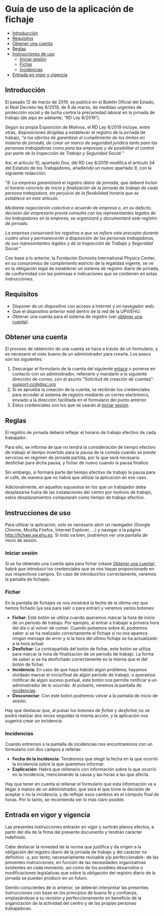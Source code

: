 # Guía de uso de la aplicación de fichaje
  - [Introducción](#introducci%c3%b3n)
  - [Requisitos](#requisitos)
  - [Obtener una cuenta](#obtener-una-cuenta)
  - [Reglas](#reglas)
  - [Instrucciones de uso](#instrucciones-de-uso)
    - [Iniciar sesión](#iniciar-sesi%c3%b3n)
    - [Fichar](#fichar)
    - [Incidencias](#incidencias)
  - [Entrada en vigor y vigencia](#entrada-en-vigor-y-vigencia)

## Introducción
El pasado 12 de marzo de 2019, se publicó en el Boletín Oficial del Estado, el Real Decreto-ley 8/2019, de 8 de marzo, de medidas urgentes de protección social y de lucha contra la precariedad laboral en la jornada de trabajo (de aquí en adelante, “RD Ley 8/2019”).

Según su propia Exposición de Motivos, el RD Ley 8/2019 incluye, entre otras, disposiciones dirigidas a establecer el registro de la jornada de trabajo, “*a los efectos de garantizar el cumplimiento de los límites en materia de jornada, de crear un marco de seguridad jurídica tanto para las personas trabajadoras como para las empresas y de posibilitar el control por parte de la Inspección de Trabajo y Seguridad Social.*”

Así, el artículo 10, apartado Dos, del RD Ley 8/2019 modifica el artículo 34 del Estatuto de los Trabajadores, añadiendo un nuevo apartado 9, con la siguiente redacción:

“*9. La empresa garantizará el registro diario de jornada, que deberá incluir el horario concreto de inicio y finalización de la jornada de trabajo de cada persona trabajadora, sin perjuicio de la flexibilidad horaria que se establece en este artículo.*

*Mediante negociación colectiva o acuerdo de empresa o, en su defecto, decisión del empresario previa consulta con los representantes legales de los trabajadores en la empresa, se organizará y documentará este registro de jornada.*

*La empresa conservará los registros a que se refiere este precepto durante cuatro años y permanecerán a disposición de las personas trabajadoras, de sus representantes legales y de la Inspección de Trabajo y Seguridad Social.*”

Con base a lo anterior, la Fundación Donostia International Physics Center, en su compromiso de cumplimiento estricto de la legalidad vigente, se ve en la obligación legal de establecer un sistema de registro diario de jornada, de conformidad con las premisas e indicaciones que se contienen en estas instrucciones.
## Requisitos
* Disponer de un dispositivo con acceso a Internet y un navegador web.
* Que el dispositivo anterior esté dentro de la red de la UPV/EHU.
* Obtener una cuenta para el sistema de registro (ver [obtener una cuenta](#obtener-una-cuenta)).
## Obtener una cuenta

El proceso de obtención de una cuenta se hace a través de un formulario, y es necesario el visto bueno de un administrador para crearla. Los pasos son los siguientes:
1. Descargar el formulario de la cuenta del siguiente [enlace](http://dipc.ehu.es/cc/documents/DIPC_Clusters_Account_Form.pdf) o ponerse en contacto con un administrador, rellenarlo y mandarlo a la siguiente dirección de correo, con el asunto "Solicitud de creación de cuentas": support-cc@dipc.org
2. Si se aprueba la creación de la cuenta, se recibirán los credenciales para acceder al sistema de registro mediante un correo electrónico, enviado a la dirección facilitada en el formulario del punto anterior.
3. Estos credenciales son los que se usarán al [iniciar sesión](#iniciar-sesi%c3%b3n).
   
## Reglas

El registro de jornada deberá reflejar el horario de trabajo efectivo de cada trabajador. 

Para ello, se informa de que no tendrá la consideración de tiempo efectivo de trabajo el tiempo invertido para la pausa de la comida cuando se preste servicios en régimen de jornada partida, por lo que será necesario desfichar para dicha pausa, y fichar de nuevo cuando la pausa finalice.

Sin embargo, sí formará parte del tiempo efectivo de trabajo la pausa para el café, de manera que no habrá que utilizar la aplicación en ese caso.

Adicionalmente, en aquellos supuestos en los que un trabajador deba desplazarse fuera de las instalaciones del centro por motivos de trabajo, estos desplazamientos computarán como tiempo de trabajo efectivo.

## Instrucciones de uso

Para utilizar la aplicación, solo es necesario abrir un navegador (Google Chrome, Mozilla Firefox, Internet Explorer, ...) y navegar a la página http://fichaje.sw.ehu.es. Si todo va bien, podremos ver una pantalla de inicio de sesión.

### Iniciar sesión ###

Si se ha obtenido una cuenta apta para fichar (véase [Obtener una cuenta](#obtener-una-cuenta)), habrá que introducir los credenciales que se nos hayan proporcionado en sus respectivos campos. En caso de introducirlos correctamente, veremos la pantalla de fichajes.

### Fichar ###

En la pantalla de fichajes se nos mostrará la fecha de la última vez que hemos fichado (ya sea para salir o para entrar) y veremos varios botones:

* **Fichar**: Este botón se utiliza cuando queramos marcar la hora de inicio de un periodo de trabajo. Por ejemplo, al entrar a trabajar a primera hora del día o al volver de comer. Cuando pulsemos sobre él, podremos saber si se ha realizado correctamente el fichaje si no nos aparece ningún mensaje de error y si la hora del último fichaje se ha actualizado a la hora actual.
* **Desfichar**: La contrapartida del botón de fichar, este botón se utiliza para marcar la hora de finalización de un periodo de trabajo. La forma de saber si se ha desfichado correctamente es la misma que el del botón de fichar.
* **Incidencia**: En caso de que haya habido algún problema, hayamos olvidado marcar el inicio/final de algún periodo de trabajo, o queramos notificar de algún suceso puntual, este botón nos permite notificar a un administrador de lo ocurrido. Al pulsarlo, veremos la pantalla de [incidencias](#incidencias).
* **Desconectar**: Con este botón podremos volver a la pantalla de inicio de sesión.

Hay que destacar que, al pulsar los botones de *fichar* y *desfichar*,no se podrá realizar dos veces seguidas la misma acción, y la aplicación nos sugerirá crear un incidencia.

### Incidencias ###

Cuando entremos a la pantalla de incidencias nos encontraremos con un formulario con dos campos a rellenar:

* **Fecha de la incidencia**: Tendremos que elegir la fecha en la que ocurrió la incidencia sobre la que queremos informar.
* **Explicación**: Habrá que rellenarlo con información sobre lo que ocurrió en la incidencia, mencionando la causa y las horas a las que afecta.

Hay que tener en cuenta al rellenar el formulario que esta información va a llegar a manos de un administrador, que será el que tome la decisión de aceptar o no la incidencia, y de reflejar esos cambios en el cómputo final de horas. Por lo tanto, se recomienda ser lo más claro posible.

## Entrada en vigor y vigencia
Las presentes instrucciones entrarán en vigor y surtirán plenos efectos, a partir del día de la firma del presente documento y tendrán carácter indefinido.

Cabe destacar la novedad de la norma que justifica y da origen a la obligación del registro diario de la jornada de trabajo y del carácter no definitivo -y, por tanto, necesariamente revisable y/p perfeccionable- de las presentes instrucciones, en función de las necesidades organizativas existentes en cada momento, así como de los posibles desarrollos o modificaciones legislativas que sobre la obligación del registro diario de la jornada se puedan producir en un futuro.

Siendo conscientes de lo anterior, se deberán interpretar las presentes instrucciones con base en los principios de buena fe y confianza, emplazándose a su revisión y perfeccionamiento en beneficio de la organización de la actividad del centro y de las propias personas trabajadoras.